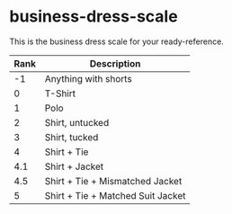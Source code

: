 # business-dress-scale

This is the business dress scale for your ready-reference.


Rank | Description
--- | --- 
-1 | Anything with shorts
0 | T-Shirt
1 | Polo
2 | Shirt, untucked
3 | Shirt, tucked
4 | Shirt + Tie
4.1 | Shirt + Jacket
4.5 | Shirt + Tie + Mismatched Jacket
5  | Shirt + Tie + Matched Suit Jacket
